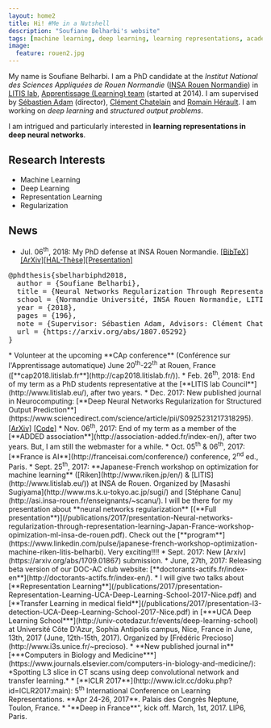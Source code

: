 ```yaml
---
layout: home2
title: Hi! #Me in a Nutshell
description: "Soufiane Belharbi's website"
tags: [machine learning, deep learning, learning representations, academic, page, soufiane belharbi]
image:
  feature: rouen2.jpg
---
```


My name is Soufiane Belharbi. I am a PhD candidate at the *Institut National
des Sciences Appliquées de Rouen Normandie* ([INSA Rouen Normandie](http://www.insa-rouen.fr/en)) in
[LITIS lab](http://www.litislab.fr/),
[Apprentissage (Learning) team](http://www.litislab.fr/equipe/docapp/) (started
at 2014). I
am supervised by [Sébastien Adam](http://pagesperso.litislab.fr/sebadam/)
(director), [Clément Chatelain](http://pagesperso.litislab.fr/cchatelain/) and
[Romain Hérault](https://asi.insa-rouen.fr/enseignants/~rherault/pelican/). I am
working on *deep learning* and *structured output problems*.

I am intrigued and particularly interested in **learning representations in deep neural networks**.

## Research Interests
* Machine Learning
* Deep Learning
* Representation Learning
* Regularization



## News
* Jul. 06<sup>th</sup>, 2018: My PhD defense at INSA Rouen Normandie. <a href="javascript:toggleBibtex('sbelharbiphd2018')">[BibTeX]</a>
<a href="https://arxiv.org/abs/1807.05292">[ArXiv]</a><a href="https://tel.archives-ouvertes.fr/tel-01835035">[HAL-Thèse]</a><a href="/publications/2018/presentation-phd-defense-2018.pdf">[Presentation]</a>
<div id="bib_sbelharbiphd2018" class="bibtex noshow">
<pre>
@phdthesis{sbelharbiphd2018,
  author = {Soufiane Belharbi},
  title = {Neural Networks Regularization Through Representation Learning},
  school = {Normandie Université, INSA Rouen Normandie, LITIS laboratory},
  year = {2018},
  pages = {196},
  note = {Supervisor: Sébastien Adam, Advisors: Clément Chatelain, Romain Hérault},
  url = {https://arxiv.org/abs/1807.05292}
}
</pre>
</div>
* Volunteer at the upcoming **CAp conference** (Conférence sur l'Apprentissage automatique) June 20<sup>th</sup>-22<sup>th</sup> at Rouen, France ([**cap2018.litislab.fr**](http://cap2018.litislab.fr/)).
* Feb. 26<sup>th</sup>, 2018: End of my term as a PhD students representative at the [**LITIS lab Council**](http://www.litislab.eu/), after two years.
* Dec. 2017: New published journal in Neurocomputing: [**Deep Neural Networks Regularization for Structured Output Prediction**](https://www.sciencedirect.com/science/article/pii/S0925231217318295). <a href="https://arxiv.org/abs/1504.07550">[ArXiv]</a> <a href="https://github.com/sbelharbi/structured-output-ae">[Code]</a>
* Nov. 06<sup>th</sup>, 2017: End of my term as a member of the [**ADDED association**](http://association-added.fr/index-en/), after two years. But, I am still the webmaster for a while.
* Oct. 05<sup>th</sup> & 06<sup>th</sup>, 2017: [**France is AI**](http://franceisai.com/conference/) conference, 2<sup>nd</sup> ed., Paris.
* Sept. 25<sup>th</sup>, 2017: **Japanese-French workshop on optimization for machine learning** ([Riken](http://www.riken.jp/en/) & [LITIS](http://www.litislab.eu/)) at
INSA de Rouen. Organized by [Masashi Sugiyama](http://www.ms.k.u-tokyo.ac.jp/sugi/) and [Stéphane Canu](http://asi.insa-rouen.fr/enseignants/~scanu/). I will be there for my presentation about **neural networks regularization** [(**Full presentation**)](/publications/2017/presentation-Neural-networks-regularization-through-representation-learning-Japan-France-workshop-opimization-ml-insa-de-rouen.pdf). Check out the [**program**](https://www.linkedin.com/pulse/japanese-french-workshop-optimization-machine-riken-litis-belharbi). Very exciting!!!!
* Sept. 2017: New [Arxiv](https://arxiv.org/abs/1709.01867) submission.
* June, 27th, 2017: Releasing beta version of our DOC-AC club website: [**doctorants-actifs.fr/index-en**](http://doctorants-actifs.fr/index-en/).
* I will give two talks about [**Representation Learning**](/publications/2017/presentation-Representation-Learning-UCA-Deep-Learning-School-2017-Nice.pdf) and [**Transfer Learning in medical field**](/publications/2017/presentation-l3-detection-UCA-Deep-Learning-School-2017-Nice.pdf) in [***UCA Deep Learning School***](http://univ-cotedazur.fr/events/deep-learning-school) at Université Côte D'Azur, Sophia Antipolis campus, Nice, France in June, 13th, 2017 (June, 12th-15th, 2017). Organized by [Frédéric Precioso](http://www.i3s.unice.fr/~precioso).
* **New published journal in** [***Computers in Biology and Medicine***](https://www.journals.elsevier.com/computers-in-biology-and-medicine/): *Spotting L3 slice in CT scans using deep convolutional network and transfer learning.*
* [**ICLR 2017**](http://www.iclr.cc/doku.php?id=ICLR2017:main): 5<sup>th</sup> International Conference on Learning
  Representations.
  **Apr 24-26, 2017**. Palais des Congrès Neptune, Toulon, France.
* "**Deep in France**", kick off. March, 1st, 2017. LIP6, Paris.

